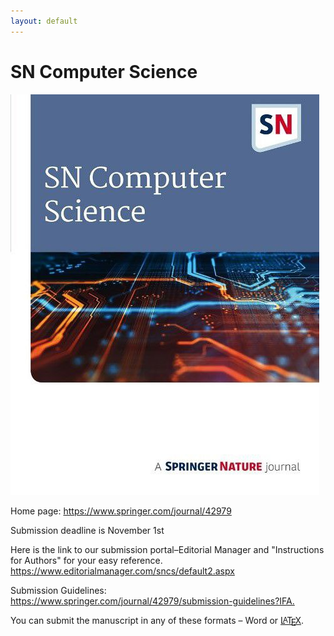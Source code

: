 ```yaml
---
layout: default
---
```


# SN Computer Science

![Springer Nature](assets/springernature_cs.jpeg)

Home page: <https://www.springer.com/journal/42979>

Submission deadline is November 1st

Here is the link to our submission portal–Editorial Manager and "Instructions for Authors" for your easy reference.
<https://www.editorialmanager.com/sncs/default2.aspx>

Submission Guidelines: <https://www.springer.com/journal/42979/submission-guidelines?IFA.>

<!-- Inline CSS for the LaTeX symbol -->
<style>
.latex, .latex sub {
    font-size: 1em;
}
.latex sub {
    vertical-align: -0.5ex;
    margin-left: -0.1667em;
    margin-right: -0.125em;
    text-transform: uppercase;
}
.latex sup {
    font-size: 0.85em;
    vertical-align: 0.15em;
    margin-left: -0.36em;
    margin-right: -0.15em;
    text-transform: uppercase;
}
</style>

You can submit the manuscript in any of these formats – Word or [<span class="latex">L<sup>a</sup>T<sub>e</sub>X</span>](https://www.springernature.com/gp/authors/campaigns/latex-author-support).
